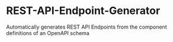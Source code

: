 # REST-API-Endpoint-Generator
Automatically generates REST API Endpoints from the component definitions of an OpenAPI schema
